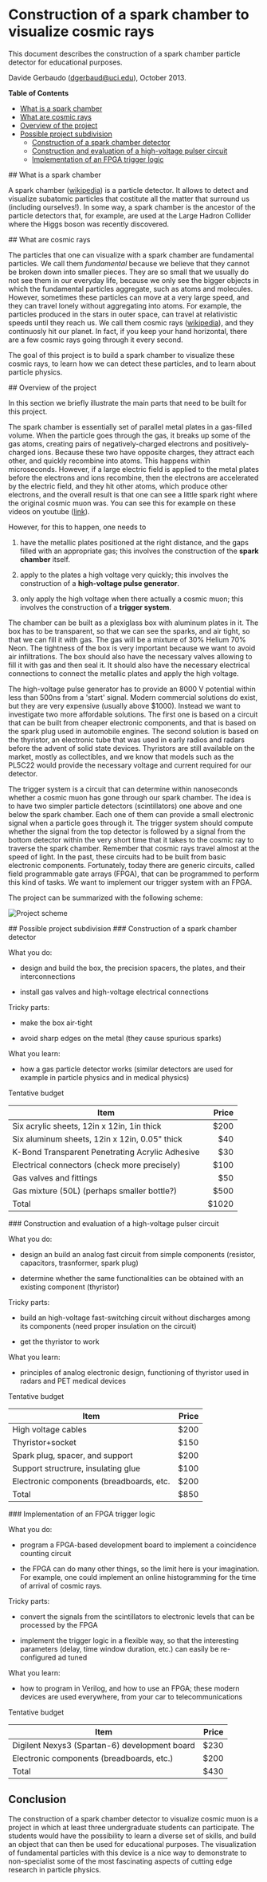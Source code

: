 Construction of a spark chamber to visualize cosmic rays
==========

This document describes the construction of a spark chamber particle
detector for educational purposes.

Davide Gerbaudo (dgerbaud@uci.edu), October 2013.

**Table of Contents**

- [What is a spark chamber](#sparkchamber)
- [What are cosmic rays](#cosmic)
- [Overview of the project](#overview)
- [Possible project subdivision](#subdivision)
  - [Construction of a spark chamber detector](#constructionspark)
  - [Construction and evaluation of a high-voltage pulser circuit](#constructionpulse)
  - [Implementation of an FPGA trigger logic](#constructiontrigger)


<a name="sparkchamber"/>
## What is a spark chamber

A spark chamber
([wikipedia](http://en.wikipedia.org/wiki/Spark_chamber)) is a
particle detector. It allows to detect and visualize subatomic
particles that costitute all the matter that surround us (including
ourselves!). In some way, a spark chamber is the ancestor of the
particle detectors that, for example, are used at the Large Hadron
Collider where the Higgs boson was recently discovered.

<a name="cosmic"/>
## What are cosmic rays

The particles that one can visualize with a spark chamber are
fundamental particles. We call them *fundamental* because we believe
that they cannot be broken down into smaller pieces. They are so small
that we usually do not see them in our everyday life, because we only
see the bigger objects in which the fundamental particles aggregate,
such as atoms and molecules. However, sometimes these particles can
move at a very large speed, and they can travel lonely without
aggregating into atoms.  For example, the particles produced in the
stars in outer space, can travel at relativistic speeds until they
reach us. We call them cosmic rays
([wikipedia](http://en.wikipedia.org/wiki/Cosmic_ray)), and they
continuosly hit our planet. In fact, if you keep your hand horizontal,
there are a few cosmic rays going through it every second.

The goal of this project is to build a spark chamber to visualize
these cosmic rays, to learn how we can detect these particles, and to
learn about particle physics.

<a name="overview"/>
## Overview of the project

In this section we briefly illustrate the main parts that need to
be built for this project.

The spark chamber is essentially set of parallel metal plates in a
gas-filled volume. When the particle goes through the gas, it breaks
up some of the gas atoms, creating pairs of negatively-charged
electrons and positively-charged ions. Because these two have opposite
charges, they attract each other, and quickly recombine into
atoms. This happens within microseconds. However, if a large electric
field is applied to the metal plates before the electrons and ions
recombine, then the electrons are accelerated by the electric field,
and they hit other atoms, which produce other electrons, and the
overall result is that one can see a little spark right where the
original cosmic muon was. You can see this for example on these videos
on youtube
([link](http://www.youtube.com/results?search_query=spark+chamber)).

However, for this to happen, one needs to

1.  have the metallic plates positioned at the right distance, and the
gaps filled with an appropriate gas; this involves the construction of
the **spark chamber** itself.

2.  apply to the plates a high voltage very quickly; this involves the
construction of a **high-voltage pulse generator**.

3.  only apply the high voltage when there actually a cosmic muon;
this involves the construction of a **trigger system**.

The chamber can be built as a plexiglass box with aluminum plates in
it. The box has to be transparent, so that we can see the sparks, and
air tight, so that we can fill it with gas. The gas will be a mixture
of 30% Helium 70% Neon. The tightness of the box is very important
because we want to avoid air infiltrations. The box should also have
the necessary valves allowing to fill it with gas and then seal it. It
should also have the necessary electrical connections to connect the
metallic plates and apply the high voltage.

The high-voltage pulse generator has to provide an 8000 V potential
within less than 500ns from a 'start' signal. Modern commercial
solutions do exist, but they are very expensive (usually above
$1000). Instead we want to investigate two more affordable solutions.
The first one is based on a circuit that can be built from cheaper
electronic components, and that is based on the spark plug used in
automobile engines. The second solution is based on the thyristor, an
electronic tube that was used in early radios and radars before the
advent of solid state devices. Thyristors are still available on the
market, mostly as collectibles, and we know that models such as the
PL5C22 would provide the necessary voltage and current required for
our detector.

The trigger system is a circuit that can determine within nanoseconds
whether a cosmic muon has gone through our spark chamber. The idea is
to have two simpler particle detectors (scintillators) one above and
one below the spark chamber. Each one of them can provide a small
electronic signal when a particle goes through it. The trigger system
should compute whether the signal from the top detector is followed by
a signal from the bottom detector within the very short time that it
takes to the cosmic ray to traverse the spark chamber. Remember that
cosmic rays travel almost at the speed of light. In the past, these
circuits had to be built from basic electronic
components. Fortunately, today there are generic circuits, called
field programmable gate arrays (FPGA), that can be programmed to
perform this kind of tasks. We want to implement our trigger system
with an FPGA.


The project can be summarized with the following scheme:

![Project scheme](images/project_scheme.png)

<a name="subdivision"/>
## Possible project subdivision

<a name="constructionspark"/>
### Construction of a spark chamber detector

What you do:

- design and build the box, the precision spacers, the plates, and
  their interconnections

- install gas valves and high-voltage electrical connections

Tricky parts:

- make the box air-tight

- avoid sharp edges on the metal (they cause spurious sparks)

What you learn:

- how a gas particle detector works (similar detectors are used for
  example in particle physics and in medical physics)

Tentative budget

| Item                                           | Price|
|------------------------------------------------|-----:|
| Six acrylic sheets, 12in x 12in, 1in thick     |  $200|
| Six aluminum sheets, 12in x 12in, 0.05" thick  |   $40|
| K-Bond Transparent Penetrating Acrylic Adhesive|   $30|
| Electrical connectors (check more precisely)   |  $100|
| Gas valves and fittings                        |   $50|
| Gas mixture (50L)  (perhaps smaller bottle?)   |  $500|
| Total                                          | $1020|

<a name="constructionpulse"/>
### Construction and evaluation of a high-voltage pulser circuit

What you do:

- design an build an analog fast circuit from simple components
  (resistor, capacitors, trasnformer, spark plug)

- determine whether the same functionalities can be obtained with an
  existing component (thyristor)

Tricky parts:

- build an high-voltage fast-switching circuit without discharges
  among its components (need proper insulation on the circuit)

- get the thyristor to work

What you learn:

- principles of analog electronic design, functioning of thyristor
  used in radars and PET medical devices

Tentative budget

| Item                                           | Price|
|------------------------------------------------|-----:|
| High voltage cables                            |  $200|
| Thyristor+socket                               |  $150|
| Spark plug, spacer, and support                |  $200|
| Support structrure, insulating glue            |  $100|
| Electronic components (breadboards, etc.       |  $200|
| Total                                          |  $850|

<a name="constructiontrigger"/>
### Implementation of an FPGA trigger logic

What you do:

- program a FPGA-based development board to implement a coincidence
  counting circuit

- the FPGA can do many other things, so the limit here is your
  imagination. For example, one could implement an online
  histogramming for the time of arrival of cosmic rays.

Tricky parts:

- convert the signals from the scintillators to electronic levels that
  can be processed by the FPGA

- implement the trigger logic in a flexible way, so that the
  interesting parameters (delay, time window duration, etc.) can
  easily be re-configured ad tuned

What you learn:

- how to program in Verilog, and how to use an FPGA; these modern
  devices are used everywhere, from your car to telecommunications

Tentative budget

| Item                                           | Price|
|------------------------------------------------|-----:|
| Digilent Nexys3 (Spartan-6) development board  |  $230|
| Electronic components (breadboards, etc.)      |  $200|
| Total                                          |  $430|

## Conclusion

The construction of a spark chamber detector to visualize cosmic muon
is a project in which at least three undergraduate students can
participate.  The students would have the possibility to learn a
diverse set of skills, and build an object that can then be used for
educational purposes. The visualization of fundamental particles with
this device is a nice way to demonstrate to non-specialist some of the
most fascinating aspects of cutting edge research in particle physics.
